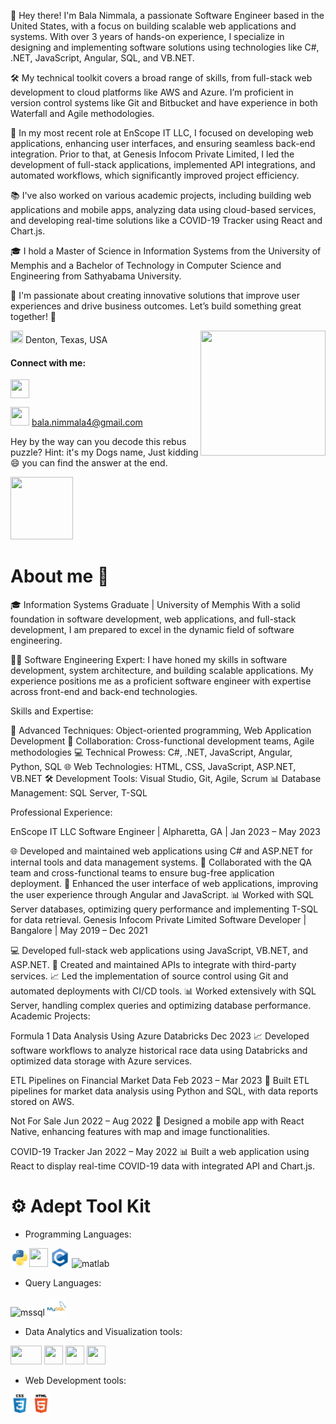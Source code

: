 👋 Hey there! I'm Bala Nimmala, a passionate Software Engineer based in the United States, with a focus on building scalable web applications and systems. With over 3 years of hands-on experience, I specialize in designing and implementing software solutions using technologies like C#, .NET, JavaScript, Angular, SQL, and VB.NET.

🛠️ My technical toolkit covers a broad range of skills, from full-stack web development to cloud platforms like AWS and Azure. I’m proficient in version control systems like Git and Bitbucket and have experience in both Waterfall and Agile methodologies.

💼 In my most recent role at EnScope IT LLC, I focused on developing web applications, enhancing user interfaces, and ensuring seamless back-end integration. Prior to that, at Genesis Infocom Private Limited, I led the development of full-stack applications, implemented API integrations, and automated workflows, which significantly improved project efficiency.

📚 I've also worked on various academic projects, including building web applications and mobile apps, analyzing data using cloud-based services, and developing real-time solutions like a COVID-19 Tracker using React and Chart.js.

🎓 I hold a Master of Science in Information Systems from the University of Memphis and a Bachelor of Technology in Computer Science and Engineering from Sathyabama University.

🌟 I'm passionate about creating innovative solutions that improve user experiences and drive business outcomes. Let’s build something great together! 🚀

<img src="https://media0.giphy.com/media/K16aUytpG7JybNAfWH/200w.gif?cid=6c09b952blvi0ihvup83ws44pg2yjz85vmua0u56csj2gx7d&ep=v1_gifs_search&rid=200w.gif&ct=s" align="right" width="200" Height="200">

<img src="https://png.pngtree.com/png-clipart/20220429/original/pngtree-pin-location-icon-with-folded-map-png-image_7581594.png" height="20" width="20">   Denton, Texas, USA

<h4 align="left">Connect with me:</h4>

<a href="https://www.linkedin.com/in/subba-raidu-71960b296/" target="blank"><img align="center" src="https://static-00.iconduck.com/assets.00/linkedin-icon-2048x2048-ya5g47j2.png" height="30" width="30"></a> 

<img src="https://cdn-icons-png.flaticon.com/512/281/281769.png" height="30" width="30">  bala.nimmala4@gmail.com

Hey by the way can you decode this rebus puzzle? Hint: it's my Dogs name, Just kidding 😄 you can find the answer at the end.

<img src="https://www.rd.com/wp-content/uploads/2020/10/Rebuspuzzle.png?fit=700,700?fit=700,700" height="100" width="100"> 

# About me  🚀

🎓 Information Systems Graduate | University of Memphis With a solid foundation in software development, web applications, and full-stack development, I am prepared to excel in the dynamic field of software engineering.

🚀🔧 Software Engineering Expert: I have honed my skills in software development, system architecture, and building scalable applications. My experience positions me as a proficient software engineer with expertise across front-end and back-end technologies.

Skills and Expertise:

🌱 Advanced Techniques: Object-oriented programming, Web Application Development
👯 Collaboration: Cross-functional development teams, Agile methodologies
💻 Technical Prowess: C#, .NET, JavaScript, Angular, Python, SQL
🌐 Web Technologies: HTML, CSS, JavaScript, ASP.NET, VB.NET
🛠 Development Tools: Visual Studio, Git, Agile, Scrum
📊 Database Management: SQL Server, T-SQL

Professional Experience:

EnScope IT LLC
Software Engineer | Alpharetta, GA | Jan 2023 – May 2023

🌐 Developed and maintained web applications using C# and ASP.NET for internal tools and data management systems.
🤝 Collaborated with the QA team and cross-functional teams to ensure bug-free application deployment.
🔄 Enhanced the user interface of web applications, improving the user experience through Angular and JavaScript.
📊 Worked with SQL Server databases, optimizing query performance and implementing T-SQL for data retrieval.
Genesis Infocom Private Limited
Software Developer | Bangalore | May 2019 – Dec 2021

💻 Developed full-stack web applications using JavaScript, VB.NET, and ASP.NET.
🔄 Created and maintained APIs to integrate with third-party services.
📈 Led the implementation of source control using Git and automated deployments with CI/CD tools.
📊 Worked extensively with SQL Server, handling complex queries and optimizing database performance.
Academic Projects:

Formula 1 Data Analysis Using Azure Databricks
Dec 2023
📈 Developed software workflows to analyze historical race data using Databricks and optimized data storage with Azure services.

ETL Pipelines on Financial Market Data
Feb 2023 – Mar 2023
🔄 Built ETL pipelines for market data analysis using Python and SQL, with data reports stored on AWS.

Not For Sale
Jun 2022 – Aug 2022
📱 Designed a mobile app with React Native, enhancing features with map and image functionalities.

COVID-19 Tracker
Jan 2022 – May 2022
📊 Built a web application using React to display real-time COVID-19 data with integrated API and Chart.js.

# ⚙️ Adept Tool Kit

- Programming Languages:

<img src="https://raw.githubusercontent.com/devicons/devicon/master/icons/python/python-original.svg" width="30" height="30"><img src="https://www.r-project.org/Rlogo.png" width="30" height="30"> <img src="https://raw.githubusercontent.com/devicons/devicon/master/icons/c/c-original.svg" alt="c" width="30" height="30"> <img src="https://upload.wikimedia.org/wikipedia/commons/2/21/Matlab_Logo.png" alt="matlab" width="30" height="30"> 
  
- Query Languages:

<img src="https://www.svgrepo.com/show/303229/microsoft-sql-server-logo.svg" alt="mssql" width="30" height="30"> <img src="https://raw.githubusercontent.com/devicons/devicon/master/icons/mysql/mysql-original-wordmark.svg" alt="mysql" width="30" height="30">   

- Data Analytics and Visualization tools:

<img src="https://camo.githubusercontent.com/c13034cf5ce18abda1a57109359a1d8656ba197b60a4c8c2bfd9cf95ad4824ca/68747470733a2f2f63646e6c2e74626c7366742e636f6d2f73697465732f64656661756c742f66696c65732f70616765732f7461626c6561756c6f676f5f686967687265732e706e67" width="50" height="30"> <img src="https://www.gpsupportnorth.com/wp-content/uploads/2023/01/Microsoft-PowerBI-Logo.png" width="30" height="30"> <img src="https://www.knime.com/images/knime-logo.svg" width="30" height="30"> <img src="https://www.sas.com/el_gr/news/media-gallery/logos/_jcr_content/socialShareImage.img.6b78ba73b3d8495ebdd7ac7da8361765.png" width="30" height="30"> 
  
- Web Development tools:
  
<img src="https://raw.githubusercontent.com/devicons/devicon/master/icons/css3/css3-original-wordmark.svg" alt="css3" width="30" height="30"> <img src="https://raw.githubusercontent.com/devicons/devicon/master/icons/html5/html5-original-wordmark.svg" alt="html5" width="30" height="30"> 

  


 









